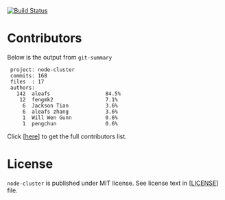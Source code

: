 [![Build Status](https://secure.travis-ci.org/aleafs/node-cluster.png?branch=v2.0)](http://travis-ci.org/aleafs/node-cluster)

# Contributors #

Below is the output from `git-summary`

```
 project: node-cluster
 commits: 168
 files  : 17
 authors: 
   142	aleafs                  84.5%
    12	fengmk2                 7.1%
     6	Jackson Tian            3.6%
     6	aleafs zhang            3.6%
     1	Will Wen Gunn           0.6%
     1	pengchun                0.6%

```

Click [[here](https://github.com/aleafs/node-cluster/graphs/contributors)] to get the full contributors list.

# License #
`node-cluster` is published under MIT license.
See license text in [[LICENSE](https://github.com/aleafs/node-cluster/blob/v2.0/LICENSE)] file.

